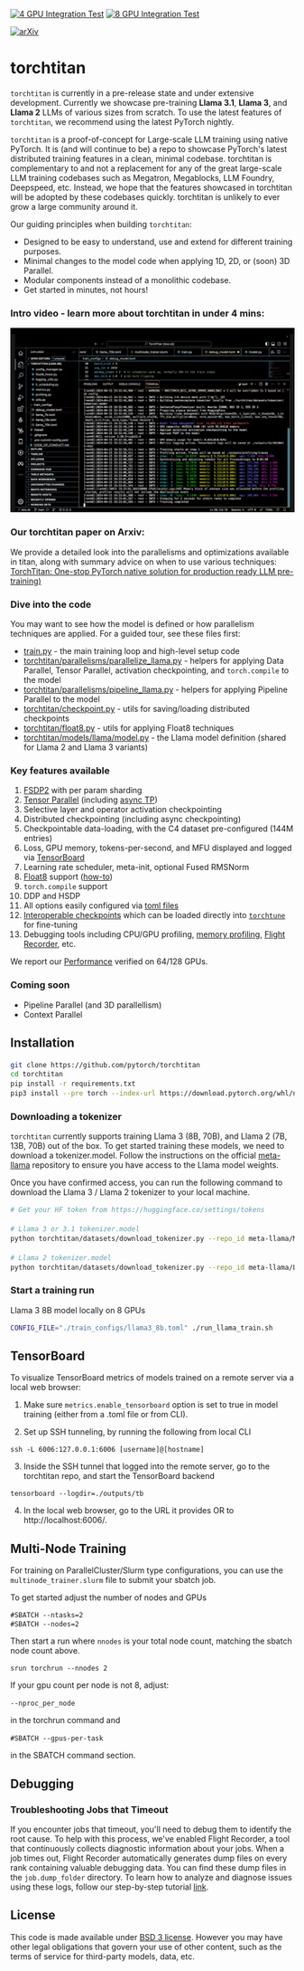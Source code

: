 [![4 GPU Integration Test](https://github.com/pytorch/torchtitan/actions/workflows/integration_test_4gpu.yaml/badge.svg?branch=main)](https://github.com/pytorch/torchtitan/actions/workflows/integration_test_4gpu.yaml?query=branch%3Amain)
[![8 GPU Integration Test](https://github.com/pytorch/torchtitan/actions/workflows/integration_test_8gpu.yaml/badge.svg?branch=main)](https://github.com/pytorch/torchtitan/actions/workflows/integration_test_8gpu.yaml?query=branch%3Amain)

[![arXiv](https://img.shields.io/badge/arXiv-2410.06511-b31b1b.svg?style=plastic)](https://arxiv.org/abs/2410.06511)

# torchtitan

`torchtitan` is currently in a pre-release state and under extensive development. Currently we showcase pre-training **Llama 3.1**, **Llama 3**, and **Llama 2** LLMs of various sizes from scratch. To use the latest features of `torchtitan`, we recommend using the latest PyTorch nightly.

`torchtitan` is a proof-of-concept for Large-scale LLM training using native PyTorch. It is (and will continue to be) a repo to showcase PyTorch's latest distributed training features in a clean, minimal codebase. torchtitan is complementary to and not a replacement for any of the great large-scale LLM training codebases such as Megatron, Megablocks, LLM Foundry, Deepspeed, etc. Instead, we hope that the features showcased in torchtitan will be adopted by these codebases quickly. torchtitan is unlikely to ever grow a large community around it.

Our guiding principles when building `torchtitan`:

* Designed to be easy to understand, use and extend for different training purposes.
* Minimal changes to the model code when applying 1D, 2D, or (soon) 3D Parallel.
* Modular components instead of a monolithic codebase.
* Get started in minutes, not hours!

### Intro video - learn more about torchtitan in under 4 mins:

[![Welcome to torchtitan!](assets/images/titan_play_video.png)](https://youtu.be/ee5DOEqD35I?si=_B94PbVv0V5ZnNKE "Welcome to torchtitan!")

### Our torchtitan paper on Arxiv:
We provide a detailed look into the parallelisms and optimizations available in titan, along with summary advice on when to use various techniques: [TorchTitan: One-stop PyTorch native solution for production ready LLM pre-training)](https://arxiv.org/abs/2410.06511)

### Dive into the code

You may want to see how the model is defined or how parallelism techniques are applied. For a guided tour, see these files first:
* [train.py](train.py) - the main training loop and high-level setup code
* [torchtitan/parallelisms/parallelize_llama.py](torchtitan/parallelisms/parallelize_llama.py) - helpers for applying Data Parallel, Tensor Parallel, activation checkpointing, and `torch.compile` to the model
* [torchtitan/parallelisms/pipeline_llama.py](torchtitan/parallelisms/pipeline_llama.py) - helpers for applying Pipeline Parallel to the model
* [torchtitan/checkpoint.py](torchtitan/checkpoint.py) - utils for saving/loading distributed checkpoints
* [torchtitan/float8.py](torchtitan/float8.py) - utils for applying Float8 techniques
* [torchtitan/models/llama/model.py](torchtitan/models/llama/model.py) - the Llama model definition (shared for Llama 2 and Llama 3 variants)

### Key features available

1. [FSDP2](docs/fsdp.md) with per param sharding
2. [Tensor Parallel](https://pytorch.org/docs/stable/distributed.tensor.parallel.html) (including [async TP](https://discuss.pytorch.org/t/distributed-w-torchtitan-introducing-async-tensor-parallelism-in-pytorch/209487))
3. Selective layer and operator activation checkpointing
4. Distributed checkpointing (including async checkpointing)
5. Checkpointable data-loading, with the C4 dataset pre-configured (144M entries)
6. Loss, GPU memory, tokens-per-second, and MFU displayed and logged via [TensorBoard](#tensorboard)
7. Learning rate scheduler, meta-init, optional Fused RMSNorm
8. [Float8](https://discuss.pytorch.org/t/distributed-w-torchtitan-enabling-float8-all-gather-in-fsdp2/209323) support ([how-to](docs/float8.md))
9. `torch.compile` support
10. DDP and HSDP
11. All options easily configured via [toml files](train_configs/)
12. [Interoperable checkpoints](docs/checkpoint.md) which can be loaded directly into [`torchtune`](https://github.com/pytorch/torchtune) for fine-tuning
13. Debugging tools including CPU/GPU profiling, [memory profiling](docs/memory_profiler.md), [Flight Recorder](#debugging), etc.

We report our [Performance](docs/performance.md) verified on 64/128 GPUs.


### Coming soon

- Pipeline Parallel (and 3D parallellism)
- Context Parallel


## Installation

```bash
git clone https://github.com/pytorch/torchtitan
cd torchtitan
pip install -r requirements.txt
pip3 install --pre torch --index-url https://download.pytorch.org/whl/nightly/cu121 # or cu118
```

### Downloading a tokenizer

`torchtitan` currently supports training Llama 3 (8B, 70B), and Llama 2 (7B, 13B, 70B) out of the box. To get started training these models, we need to download a tokenizer.model. Follow the instructions on the official [meta-llama](https://huggingface.co/meta-llama/Meta-Llama-3-8B) repository to ensure you have access to the Llama model weights.

Once you have confirmed access, you can run the following command to download the Llama 3 / Llama 2 tokenizer to your local machine.

```bash
# Get your HF token from https://huggingface.co/settings/tokens

# Llama 3 or 3.1 tokenizer.model
python torchtitan/datasets/download_tokenizer.py --repo_id meta-llama/Meta-Llama-3-8B --tokenizer_path "original" --hf_token=...

# Llama 2 tokenizer.model
python torchtitan/datasets/download_tokenizer.py --repo_id meta-llama/Llama-2-13b-hf --hf_token=...
```

### Start a training run
Llama 3 8B model locally on 8 GPUs

```bash
CONFIG_FILE="./train_configs/llama3_8b.toml" ./run_llama_train.sh
```


## TensorBoard

To visualize TensorBoard metrics of models trained on a remote server via a local web browser:

1. Make sure `metrics.enable_tensorboard` option is set to true in model training (either from a .toml file or from CLI).

2. Set up SSH tunneling, by running the following from local CLI
```
ssh -L 6006:127.0.0.1:6006 [username]@[hostname]
```

3. Inside the SSH tunnel that logged into the remote server, go to the torchtitan repo, and start the TensorBoard backend
```
tensorboard --logdir=./outputs/tb
```

4. In the local web browser, go to the URL it provides OR to http://localhost:6006/.


## Multi-Node Training
For training on ParallelCluster/Slurm type configurations, you can use the `multinode_trainer.slurm` file to submit your sbatch job.

To get started adjust the number of nodes and GPUs
```
#SBATCH --ntasks=2
#SBATCH --nodes=2
```

Then start a run where `nnodes` is your total node count, matching the sbatch node count above.

```
srun torchrun --nnodes 2
```

If your gpu count per node is not 8, adjust:

```--nproc_per_node```

 in the torchrun command and

```#SBATCH --gpus-per-task```

in the SBATCH command section.


## Debugging
### Troubleshooting Jobs that Timeout
If you encounter jobs that timeout, you'll need to debug them to identify the root cause. To help with this process, we've enabled Flight Recorder, a tool that continuously collects diagnostic information about your jobs.
When a job times out, Flight Recorder automatically generates dump files on every rank containing valuable debugging data. You can find these dump files in the `job.dump_folder` directory.
To learn how to analyze and diagnose issues using these logs, follow our step-by-step tutorial [link](https://pytorch.org/tutorials/prototype/flight_recorder_tutorial.html).


## License

This code is made available under [BSD 3 license](./LICENSE). However you may have other legal obligations that govern your use of other content, such as the terms of service for third-party models, data, etc.
